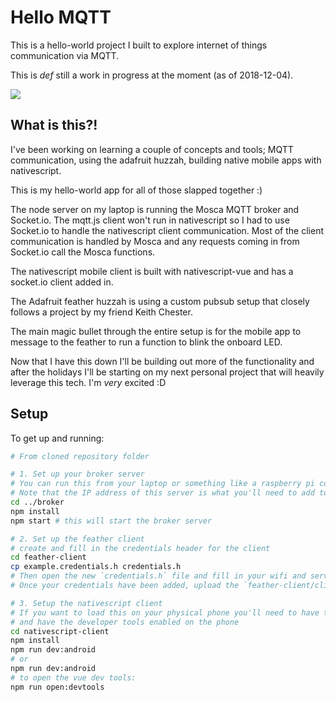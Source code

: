 # Hello MQTT

This is a hello-world project I built to explore internet of things communication via MQTT.

This is _def_ still a work in progress at the moment (as of 2018-12-04).

![](readme_attachments/demo.gif)

## What is this?!
I've been working on learning a couple of concepts and tools; MQTT communication, using the adafruit huzzah, building native mobile apps with nativescript.

This is my hello-world app for all of those slapped together :)

The node server on my laptop is running the Mosca MQTT broker and Socket.io. The mqtt.js client won't run in nativescript so I had to use Socket.io to handle the nativescript client communication. Most of the client communication is handled by Mosca and any requests coming in from Socket.io call the Mosca functions.

The nativescript mobile client is built with nativescript-vue and has a socket.io client added in.

The Adafruit feather huzzah is using a custom pubsub setup that closely follows a project by my friend Keith Chester.

The main magic bullet through the entire setup is for the mobile app to message to the feather to run a function to blink the onboard LED.

Now that I have this down I'll be building out more of the functionality and after the holidays I'll be starting on my next personal project that will heavily leverage this tech. I'm _very_ excited :D


## Setup

To get up and running:

```bash
# From cloned repository folder

# 1. Set up your broker server
# You can run this from your laptop or something like a raspberry pi connected to the same wifi as the clients
# Note that the IP address of this server is what you'll need to add to the clients as the host address
cd ../broker
npm install
npm start # this will start the broker server

# 2. Set up the feather client
# create and fill in the credentials header for the client
cd feather-client
cp example.credentials.h credentials.h
# Then open the new `credentials.h` file and fill in your wifi and server info
# Once your credentials have been added, upload the `feather-client/client.ino` to your adafruit feather huzzah

# 3. Setup the nativescript client
# If you want to load this on your physical phone you'll need to have that phone plugged into your computer
# and have the developer tools enabled on the phone
cd nativescript-client
npm install
npm run dev:android
# or
npm run dev:android
# to open the vue dev tools:
npm run open:devtools
```
